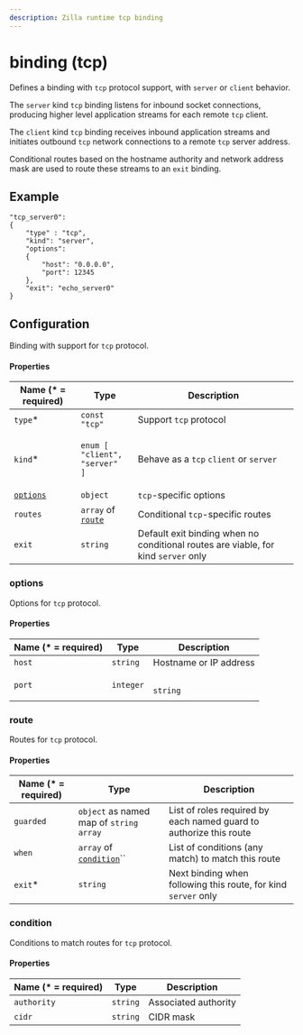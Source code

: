 ```yaml
---
description: Zilla runtime tcp binding
---
```


# binding (tcp)

Defines a binding with `tcp` protocol support, with `server` or `client` behavior.

The `server` kind `tcp` binding listens for inbound socket connections, producing higher level application streams for each remote `tcp` client.

The `client` kind `tcp` binding receives inbound application streams and initiates outbound `tcp` network connections to a remote `tcp` server address.

Conditional routes based on the hostname authority and network address mask are used to route these streams to an `exit` binding.

## Example

```
"tcp_server0":
{
    "type" : "tcp",
    "kind": "server",
    "options":
    {
        "host": "0.0.0.0",
        "port": 12345
    },
    "exit": "echo_server0"
}
```

## Configuration

Binding with support for `tcp` protocol.

#### Properties

| Name (\* = required)                | Type                                                                                | Description                                                                        |
| ----------------------------------- | ----------------------------------------------------------------------------------- | ---------------------------------------------------------------------------------- |
| `type`\*                            | `const "tcp"`                                                                       | Support `tcp` protocol                                                             |
| `kind`\*                            | <p><code>enum [</code><br>  <code>"client",</code><br>  <code>"server" ]</code></p> | Behave as a `tcp` `client` or `server`                                             |
| [`options`](binding-tcp.md#options) | `object`                                                                            | `tcp`-specific options                                                             |
| `routes`                            | `array` of [`route`](binding-tcp.md#route)                                          | Conditional `tcp`-specific routes                                                  |
| `exit`                              | `string`                                                                            | Default exit binding when no conditional routes are viable, for kind `server` only |

### options

Options for `tcp` protocol.

#### Properties

| Name (\* = required) | Type                                                                                                                                                   | Description                                   |
| -------------------- | ------------------------------------------------------------------------------------------------------------------------------------------------------ | --------------------------------------------- |
| `host`               | `string`                                                                                                                                               | Hostname or IP address                        |
| `port`               | <p><code>integer</code> | <br><code>string</code> | <br><code>array</code> of <code>integer</code> | <br><code>array</code> of <code>string</code></p> | Port number(s), including port number ranges. |

### route

Routes for `tcp` protocol.

#### Properties

| Name (\* = required) | Type                                                 | Description                                                        |
| -------------------- | ---------------------------------------------------- | ------------------------------------------------------------------ |
| `guarded`            | `object` as named map of `string` `array`            | List of roles required by each named guard to authorize this route |
| `when`               | `array` of [`condition`](binding-tcp.md#condition)`` | List of conditions (any match) to match this route                 |
| `exit`\*             | `string`                                             | Next binding when following this route, for kind `server` only     |

### condition

Conditions to match routes for `tcp` protocol.

#### Properties

| Name (\* = required) | Type     | Description          |
| -------------------- | -------- | -------------------- |
| `authority`          | `string` | Associated authority |
| `cidr`               | `string` | CIDR mask            |

